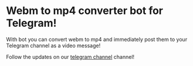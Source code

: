 # Webm to mp4 converter bot for Telegram!
With bot you can convert webm to mp4 and immediately post them to your Telegram channel as a video message!

Follow the updates on our [telegram channel](http://github.com) channel!
